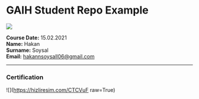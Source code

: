 # GAIH Student Repo Example
![](img/logo.png)

**Course Date:** 15.02.2021  
**Name:** Hakan  
**Surname:** Soysal  
**Email:** hakannsoysall06@gmail.com  

---

### Certification
![](https://hizliresim.com/CTCVuF raw=True)

